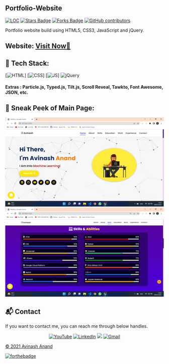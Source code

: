 ## Portfolio-Website

<a href="https://github.com/A-anand4866/-portfolio-Avinash-Anand"><img src="https://sloc.xyz/github/A-anand4866/-portfolio-Avinash-Anand" alt="LOC"/></a>
<a href="https://github.com/A-anand4866/-portfolio-Avinash-Anand"><img src="https://img.shields.io/github/stars/A-anand4866/-portfolio-Avinash-Anand" alt="Stars Badge"/></a>
<a href="https://github.com/A-anand4866/-portfolio-Avinash-Anand/network/members"><img src="https://img.shields.io/github/forks/A-anand4866/-portfolio-Avinash-Anand" alt="Forks Badge"/></a>
<a href="https://github.com/A-anand4866/-portfolio-Avinash-Anand/graphs/contributors"><img alt="GitHub contributors" src="https://img.shields.io/github/contributors/A-anand4866/-portfolio-Avinash-Anand?color=2b9348"></a>

Portfolio website build using HTML5, CSS3, JavaScript and jQuery.

<h2> Website: 
<a href="https://a-anand4866.github.io/-portfolio-Avinash-Anand/" target="_blank">Visit Now🚀</a>
</h2> 

## 📌 Tech Stack:
[![HTML](https://img.shields.io/badge/html5%20-%23E34F26.svg?&style=for-the-badge&logo=html5&logoColor=white)]
[![CSS](https://img.shields.io/badge/css3%20-%231572B6.svg?&style=for-the-badge&logo=css3&logoColor=white)]
[![JS](https://img.shields.io/badge/javascript%20-%23323330.svg?&style=for-the-badge&logo=javascript&logoColor=%23F7DF1E)]
<img alt="jQuery" src="https://img.shields.io/badge/jquery-%230769AD.svg?style=for-the-badge&logo=jquery&logoColor=white"/>

#### Extras : Particle.js, Typed.js, Tilt.js, Scroll Reveal, Tawkto, Font Awesome, JSON, etc.

## 📌 Sneak Peek of Main Page:
![mockup720](https://github.com/A-anand4866/-portfolio-Avinash-Anand/blob/main/assests/images/Screenshot%20(214).png)
![skillsmockup](https://github.com/A-anand4866/-portfolio-Avinash-Anand/blob/main/assests/images/Screenshot%20(215).png)


<h2>📬 Contact</h2>

If you want to contact me, you can reach me through below handles.

<div align="center">

<a  href="https://www.youtube.com/channel/UCmqNIRWLzwhPCuZUYd5Oxeg" target="_blank"><img alt="YouTube" src="https://img.shields.io/badge/Youtube-%23FF0000.svg?style=for-the-badge&logo=YouTube&logoColor=white" /></a>
<a  href="https://www.linkedin.com/in/avinash-anand02/" target="_blank"><img alt="LinkedIn" src="https://img.shields.io/badge/linkedin%20-%230077B5.svg?&style=for-the-badge&logo=linkedin&logoColor=white" /></a>
<a href="https://twitter.com/Avinash52870643" target="_blank"><img src="https://img.shields.io/badge/twitter-%2300acee.svg?&style=for-the-badge&logo=twitter&logoColor=white&alt=twitter" /></a>
<a href="mailto:avinashmgr53@gmail.com"><img  alt="Gmail" src="https://img.shields.io/badge/Gmail-D14836?style=for-the-badge&logo=gmail&logoColor=white" />

</div>

© 2021 Avinash Anand


[![forthebadge](https://forthebadge.com/images/badges/built-with-love.svg)](https://forthebadge.com)
